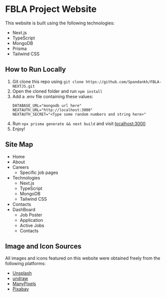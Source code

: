 # FBLA Project Website

This website is built using the following technologies:

- Next.js
- TypeScript
- MongoDB
- Prisma
- Tailwind CSS


## How to Run Locally

1. Git clone this repo using `git clone https://github.com/Spandankh/FBLA-NEXTJS.git`
2. Open the cloned folder and run `npm install`
3. Add a .env file containing these values:
    ```
    DATABASE_URL="mongodb url here"
    NEXTAUTH_URL="http://localhost:3000"
    NEXTAUTH_SECRET="<Type some random numbers and string here>"
    ```
4. Run `npx prisma generate && next build` and visit [localhost:3000](http://localhost:3000)
5. Enjoy!

## Site Map

- Home
- About
- Careers
   - Specific job pages
- Technologies
  - Next.js
  - TypeScript
  - MongoDB
  - Tailwind CSS
- Contacts
- DashBoard
  - Job Poster
  - Application
  - Active Jobs
  - Contacts
 ## Image and Icon Sources

All images and icons featured on this website were obtained freely from the following platforms:

- [Unsplash](https://unsplash.com/)
- [undraw](https://undraw.co/illustrations)
- [ManyPixels](https://www.manypixels.co/gallery)
- [Pixabay](https://pixabay.com/)
